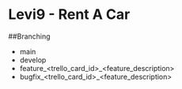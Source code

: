 # Levi9 - Rent A Car

##Branching
- main
- develop
- feature_<trello_card_id>_<feature_description>
- bugfix_<trello_card_id>_<feature_description>

